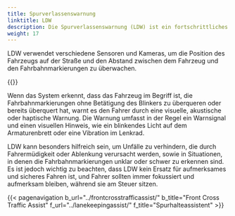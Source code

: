 ```yaml
---
title: Spurverlassenswarnung
linktitle: LDW
description: Die Spurverlassenswarnung (LDW) ist ein fortschrittliches Fahrerassistenzsystem (ADAS), das Fahrern hilft, unbeabsichtigtes Verlassen ihrer Fahrspur zu vermeiden.
weight: 17
---
```

<!-- markdownlint-disable MD033 -->

LDW verwendet verschiedene Sensoren und Kameras, um die Position des Fahrzeugs auf der Straße und den Abstand zwischen dem Fahrzeug und den Fahrbahnmarkierungen zu überwachen.

{{<evkxdisplayaddarticle />}}

Wenn das System erkennt, dass das Fahrzeug im Begriff ist, die Fahrbahnmarkierungen ohne Betätigung des Blinkers zu überqueren oder bereits überquert hat, warnt es den Fahrer durch eine visuelle, akustische oder haptische Warnung. Die Warnung umfasst in der Regel ein Warnsignal und einen visuellen Hinweis, wie ein blinkendes Licht auf dem Armaturenbrett oder eine Vibration im Lenkrad.

LDW kann besonders hilfreich sein, um Unfälle zu verhindern, die durch Fahrermüdigkeit oder Ablenkung verursacht werden, sowie in Situationen, in denen die Fahrbahnmarkierungen unklar oder schwer zu erkennen sind. Es ist jedoch wichtig zu beachten, dass LDW kein Ersatz für aufmerksames und sicheres Fahren ist, und Fahrer sollten immer fokussiert und aufmerksam bleiben, während sie am Steuer sitzen.

{{< pagenavigation b_url="../frontcrosstrafficassist/" b_title="Front Cross Traffic Assist" f_url="../lanekeepingassist/" f_title="Spurhalteassistent" >}}